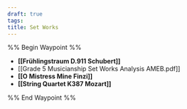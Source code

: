 ```yaml
---
draft: true
tags: 
title: Set Works
---
```


%% Begin Waypoint %%

- **[[Frühlingstraum D.911 Schubert]]**
- [[Grade 5 Musicianship Set Works Analysis AMEB.pdf]]
- **[[O Mistress Mine Finzi]]**
- **[[String Quartet K387 Mozart]]**

%% End Waypoint %%
